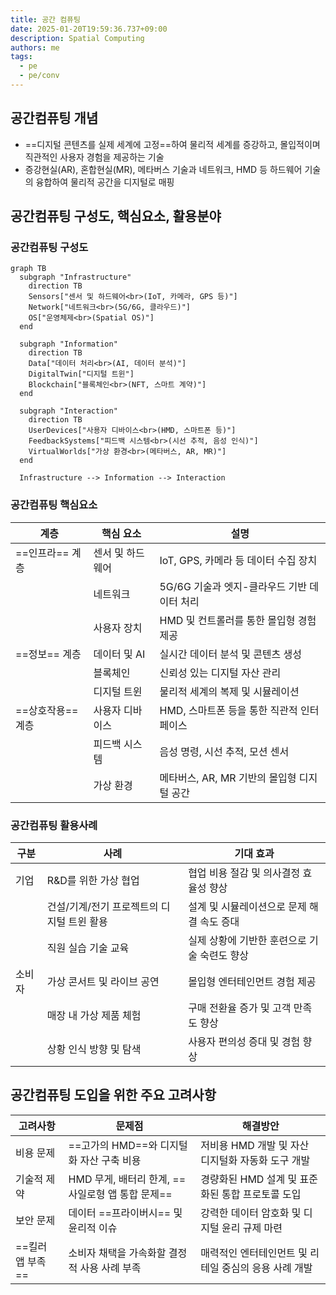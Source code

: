 ```yaml
---
title: 공간 컴퓨팅
date: 2025-01-20T19:59:36.737+09:00
description: Spatial Computing
authors: me
tags:
  - pe
  - pe/conv
---
```


## 공간컴퓨팅 개념

- ==디지털 콘텐츠를 실제 세계에 고정==하여 물리적 세계를 증강하고, 몰입적이며 직관적인 사용자 경험을 제공하는 기술
- 증강현실(AR), 혼합현실(MR), 메타버스 기술과 네트워크, HMD 등 하드웨어 기술의 융합하여 물리적 공간을 디지털로 매핑

## 공간컴퓨팅 구성도, 핵심요소, 활용분야

### 공간컴퓨팅 구성도

```mermaid
graph TB
  subgraph "Infrastructure"
    direction TB
    Sensors["센서 및 하드웨어<br>(IoT, 카메라, GPS 등)"]
    Network["네트워크<br>(5G/6G, 클라우드)"]
    OS["운영체제<br>(Spatial OS)"]
  end

  subgraph "Information"
    direction TB
    Data["데이터 처리<br>(AI, 데이터 분석)"]
    DigitalTwin["디지털 트윈"]
    Blockchain["블록체인<br>(NFT, 스마트 계약)"]
  end

  subgraph "Interaction"
    direction TB
    UserDevices["사용자 디바이스<br>(HMD, 스마트폰 등)"]
    FeedbackSystems["피드백 시스템<br>(시선 추적, 음성 인식)"]
    VirtualWorlds["가상 환경<br>(메타버스, AR, MR)"]
  end

  Infrastructure --> Information --> Interaction
```

### 공간컴퓨팅 핵심요소

| 계층 | 핵심 요소 | 설명 |
| --- | --- | --- |
| ==인프라== 계층 | 센서 및 하드웨어 | IoT, GPS, 카메라 등 데이터 수집 장치 |
| |네트워크 | 5G/6G 기술과 엣지-클라우드 기반 데이터 처리 |
| | 사용자 장치 | HMD 및 컨트롤러를 통한 몰입형 경험 제공 |
| ==정보== 계층 | 데이터 및 AI | 실시간 데이터 분석 및 콘텐츠 생성 |
| | 블록체인 | 신뢰성 있는 디지털 자산 관리 |
| | 디지털 트윈 | 물리적 세계의 복제 및 시뮬레이션 |
| ==상호작용== 계층 | 사용자 디바이스 | HMD, 스마트폰 등을 통한 직관적 인터페이스 |
| | 피드백 시스템 | 음성 명령, 시선 추적, 모션 센서 |
| | 가상 환경 | 메타버스, AR, MR 기반의 몰입형 디지털 공간 |

### 공간컴퓨팅 활용사례

| 구분 | 사례 | 기대 효과 |
| --- | --- | --- |
| 기업 | R&D를 위한 가상 협업 | 협업 비용 절감 및 의사결정 효율성 향상 |
| | 건설/기계/전기 프로젝트의 디지털 트윈 활용 | 설계 및 시뮬레이션으로 문제 해결 속도 증대 |
| | 직원 실습 기술 교육 | 실제 상황에 기반한 훈련으로 기술 숙련도 향상 |
| 소비자 | 가상 콘서트 및 라이브 공연 | 몰입형 엔터테인먼트 경험 제공 |
| |매장 내 가상 제품 체험 | 구매 전환율 증가 및 고객 만족도 향상 |
| | 상황 인식 방향 및 탐색 | 사용자 편의성 증대 및 경험 향상 |

## 공간컴퓨팅 도입을 위한 주요 고려사항

| 고려사항 | 문제점 | 해결방안 |
| --- | --- | --- |
| 비용 문제 | ==고가의 HMD==와 디지털화 자산 구축 비용 | 저비용 HMD 개발 및 자산 디지털화 자동화 도구 개발 |
| 기술적 제약 | HMD 무게, 배터리 한계, ==사일로형 앱 통합 문제== | 경량화된 HMD 설계 및 표준화된 통합 프로토콜 도입 |
| 보안 문제 | 데이터 ==프라이버시== 및 윤리적 이슈 | 강력한 데이터 암호화 및 디지털 윤리 규제 마련 |
| ==킬러 앱 부족== | 소비자 채택을 가속화할 결정적 사용 사례 부족 | 매력적인 엔터테인먼트 및 리테일 중심의 응용 사례 개발 |
